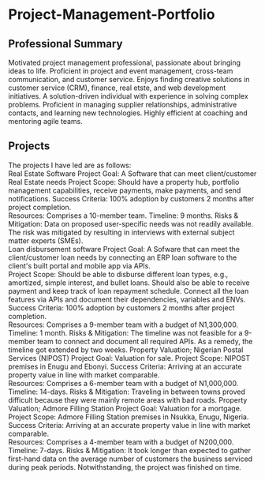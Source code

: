 # Project-Management-Portfolio
## Professional Summary
Motivated project management professional, passionate about bringing ideas to life. Proficient in project and event management, cross-team communication, and customer service. Enjoys finding creative solutions in customer service (CRM), finance, real etste, and web development initiatives. A solution-driven individual with experience in solving complex problems. Proficient in managing supplier relationships, administrative contacts, and learning new technologies. Highly efficient at coaching and mentoring agile teams. 
## Projects 
The projects I have led are as follows: <br/>
Real Estate Software 
Project Goal: A Software that can meet client/customer Real Estate needs 
Project Scope: Should have a property hub, portfolio management capabilities, receive payments, make payments, and send notifications. 
Success Criteria: 100% adoption by customers 2 months after project completion.  
Resources: Comprises a 10-member team. 
Timeline: 9 months. 
Risks & Mitigation: Data on proposed user-specific needs was not readily available. The risk was mitigated by resulting in interviews with external subject matter experts (SMEs).  
Loan disbursement software
Project Goal: A Sofware that can meet the client/customer loan needs by connecting an ERP loan software to the client's built portal and mobile app via APIs.  
Project Scope: Should be able to disburse different loan types, e.g., amortized, simple interest, and bullet loans. Should also be able to receive payment and keep track of loan repayment schedule. Connect all the loan features via APIs and document their dependencies, variables and ENVs.  
Success Criteria: 100% adoption by customers 2 months after project completion.  
Resources: Comprises a 9-member team with a budget of N1,300,000. 
Timeline: 1 month. 
Risks & Mitigation: The timeline was not feasible for a 9-member team to connect and document all required APIs. As a remedy, the timeline got extended by two weeks. 
 Property Valuation; Nigerian Postal Services (NIPOST) 
Project Goal: Valuation for sale. 
Project Scope: NIPOST premises in Enugu and Ebonyi. 
Success Criteria: Arriving at an accurate property value in line with market comparable.  
Resources: Comprises a 6-member team with a budget of N1,000,000. 
Timeline: 14-days. 
Risks & Mitigation: Traveling in between towns proved difficult because they were mainly remote areas with bad roads. 
Property Valuation; Admore Filling Station 
Project Goal: Valuation for a mortgage. 
Project Scope: Admore Filling Station premises in Nsukka, Enugu, Nigeria. 
Success Criteria: Arriving at an accurate property value in line with market comparable.  
Resources: Comprises a 4-member team with a budget of N200,000. 
Timeline: 7-days. 
Risks & Mitigation: It took longer than expected to gather first-hand data on the average number of customers the business serviced during peak periods. Notwithstanding, the project was finished on time. 
